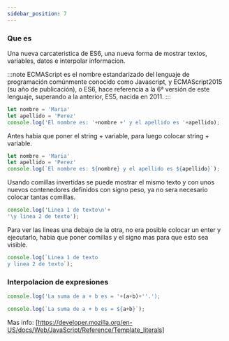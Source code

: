 ```yaml
---
sidebar_position: 7
---
```


### Que es
Una nueva carcateristica de ES6, una nueva forma de mostrar textos, variables, datos e interpolar informacion. 

:::note
ECMAScript es el nombre estandarizado del lenguaje de programación comúnmente conocido como Javascript, y ECMAScript2015 (su año de publicación), o ES6, hace referencia a la 6ª versión de este lenguaje, superando a la anterior, ES5, nacida en 2011.
:::

```jsx title="Antes"
let nombre = 'Maria'
let apellido = 'Perez'
console.log('El nombre es: '+nombre +' y el apellido es '+apellido);
```
Antes habia que poner el string + variable, para luego colocar string + variable. 

```jsx title="Ahora"
let nombre = 'Maria'
let apellido = 'Perez'
console.log(`El nombre es: ${nombre} y el apellido es ${apellido}`);
```
Usando comillas invertidas se puede mostrar el mismo texto y con unos nuevos contenedores definidos con signo peso, ya no sera necesario colocar tantas comillas. 

```jsx title="Doble linea de texto Antes"
console.log('Linea 1 de texto\n'+
'\y linea 2 de texto');
```
Para ver las lineas una debajo de la otra, no era posible colocar un enter y ejecutarlo, habia que poner comillas y el signo mas para que esto sea visible. 

```jsx title="Doble linea de texto Ahora"
console.log(`Linea 1 de texto
y linea 2 de texto`);
```

### Interpolacion de expresiones

```jsx title="Suma Antes"
console.log('La suma de a + b es = '+(a+b)+''.');
```

```jsx title="Suma ahora"
console.log(`La suma de a + b es = ${a+b}`);
```


Mas info: [https://developer.mozilla.org/en-US/docs/Web/JavaScript/Reference/Template_literals]



